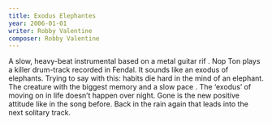 ```yaml
---
title: Exodus Elephantes
year: 2006-01-01
writer: Robby Valentine
composer: Robby Valentine
---
```


A slow, heavy-beat instrumental based on a metal guitar rif .
Nop Ton plays a killer drum-track recorded in Fendal.
It sounds like an exodus of elephants.
Trying to say with this: habits die hard in the mind of an elephant. The creature with the biggest memory and a slow pace . The ‘exodus’ of moving on in life doesn’t happen over night.
Gone is the new positive attitude like in the song before.
Back in the rain again that leads into the next solitary track.
